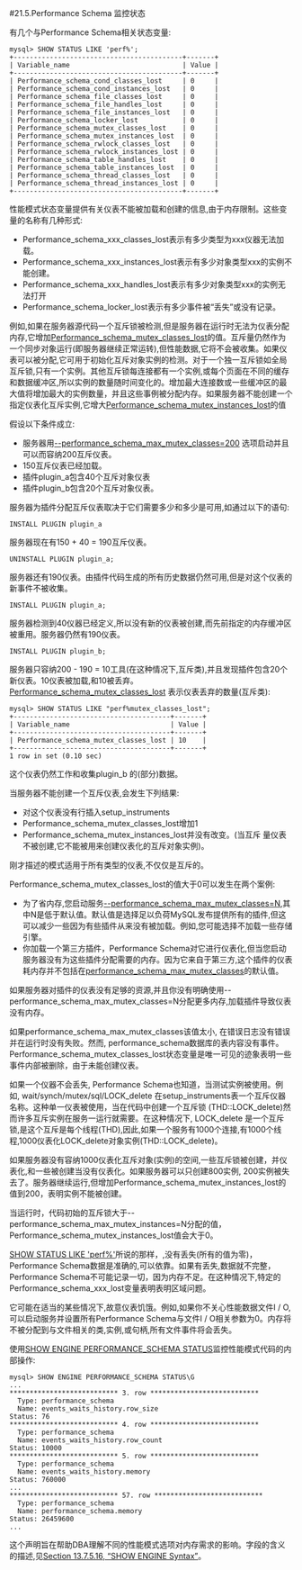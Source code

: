 #21.5.Performance Schema 监控状态

有几个与Performance Schema相关状态变量:

	mysql> SHOW STATUS LIKE 'perf%';
	+------------------------------------------+-------+
	| Variable_name                            | Value |
	+------------------------------------------+-------+
	| Performance_schema_cond_classes_lost     | 0     |
	| Performance_schema_cond_instances_lost   | 0     |
	| Performance_schema_file_classes_lost     | 0     |
	| Performance_schema_file_handles_lost     | 0     |
	| Performance_schema_file_instances_lost   | 0     |
	| Performance_schema_locker_lost           | 0     |
	| Performance_schema_mutex_classes_lost    | 0     |
	| Performance_schema_mutex_instances_lost  | 0     |
	| Performance_schema_rwlock_classes_lost   | 0     |
	| Performance_schema_rwlock_instances_lost | 0     |
	| Performance_schema_table_handles_lost    | 0     |
	| Performance_schema_table_instances_lost  | 0     |
	| Performance_schema_thread_classes_lost   | 0     |
	| Performance_schema_thread_instances_lost | 0     |
	+------------------------------------------+-------+
性能模式状态变量提供有关仪表不能被加载和创建的信息,由于内存限制。这些变量的名称有几种形式:


- Performance\_schema\_xxx\_classes\_lost表示有多少类型为xxx仪器无法加载。
- Performance\_schema\_xxx\_instances\_lost表示有多少对象类型xxx的实例不能创建。
- Performance\_schema\_xxx\_handles\_lost表示有多少对象类型xxx的实例无法打开 
- Performance\_schema\_locker\_lost表示有多少事件被“丢失”或没有记录。

例如,如果在服务器源代码一个互斥锁被检测,但是服务器在运行时无法为仪表分配内存,它增加[Performance_schema_mutex_classes_lost](./21.13.00_Performance_Schema_Status_Variables.md)的值。互斥量仍然作为一个同步对象运行(即服务器继续正常运转),但性能数据,它将不会被收集。如果仪表可以被分配,它可用于初始化互斥对象实例的检测。对于一个独一互斥锁如全局互斥锁,只有一个实例。其他互斥锁每连接都有一个实例,或每个页面在不同的缓存和数据缓冲区,所以实例的数量随时间变化的。增加最大连接数或一些缓冲区的最大值将增加最大的实例数量，并且这些事例被分配内存。如果服务器不能创建一个指定仪表化互斥实例,它增大[Performance_schema_mutex_instances_lost](./21.13.00_Performance_Schema_Status_Variables.md)的值

假设以下条件成立:


- 服务器用[--performance_schema_max_mutex_classes=200](./21.13.00_Performance_Schema_Status_Variables.md) 选项启动并且可以而容纳200互斥仪表。
- 150互斥仪表已经加载。
- 插件plugin_a包含40个互斥对象仪表
- 插件plugin_b包含20个互斥对象仪表。

服务器为插件分配互斥仪表取决于它们需要多少和多少是可用,如通过以下的语句:

	INSTALL PLUGIN plugin_a

服务器现在有150 + 40 = 190互斥仪表。
	
	UNINSTALL PLUGIN plugin_a;

服务器还有190仪表。由插件代码生成的所有历史数据仍然可用,但是对这个仪表的新事件不被收集。

	INSTALL PLUGIN plugin_a;

服务器检测到40仪器已经定义,所以没有新的仪表被创建,而先前指定的内存缓冲区被重用。服务器仍然有190仪表。

	INSTALL PLUGIN plugin_b;

服务器只容纳200 - 190 = 10工具(在这种情况下,互斥类),并且发现插件包含20个新仪表。10仪表被加载,和10被丢弃。[Performance_schema_mutex_classes_lost](./21.13.00_Performance_Schema_Status_Variables.md) 表示仪表丢弃的数量(互斥类):

	mysql> SHOW STATUS LIKE "perf%mutex_classes_lost";
	+---------------------------------------+-------+
	| Variable_name                         | Value |
	+---------------------------------------+-------+
	| Performance_schema_mutex_classes_lost | 10    |
	+---------------------------------------+-------+
	1 row in set (0.10 sec)

这个仪表仍然工作和收集plugin_b 的(部分)数据。

当服务器不能创建一个互斥仪表,会发生下列结果:

- 对这个仪表没有行插入setup_instruments
- Performance_schema_mutex_classes_lost增加1
- Performance_schema_mutex_instances_lost并没有改变。(当互斥
量仪表不被创建,它不能被用来创建仪表化的互斥对象实例)。

刚才描述的模式适用于所有类型的仪表,不仅仅是互斥的。

Performance_schema_mutex_classes_lost的值大于0可以发生在两个案例:

- 为了省内存,您启动服务[--performance_schema_max_mutex_classes=N](./21.13.00_Performance_Schema_Status_Variables.md),其中N是低于默认值。默认值是选择足以负荷MySQL发布提供所有的插件,但这可以减少一些因为有些插件从来没有被加载。例如,您可能选择不加载一些存储引擎。
- 你加载一个第三方插件，Performance Schema对它进行仪表化,但当您启动服务器没有为这些插件分配需要的内存。因为它来自于第三方,这个插件的仪表耗内存并不包括在[performance_schema_max_mutex_classes](./21.13.00_Performance_Schema_Status_Variables.md)的默认值。

如果服务器对插件的仪表没有足够的资源,并且你没有明确使用--performance\_schema\_max\_mutex\_classes=N分配更多内存,加载插件导致仪表没有内存。

如果performance\_schema\_max\_mutex\_classes该值太小, 在错误日志没有错误并在运行时没有失败。然而, performance\_schema数据库的表内容没有事件。Performance\_schema\_mutex\_classes\_lost状态变量是唯一可见的迹象表明一些事件内部被删除，由于未能创建仪表。

如果一个仪器不会丢失, Performance Schema也知道，当测试实例被使用。例如, wait/synch/mutex/sql/LOCK_delete 在setup\_instruments表一个互斥仪器名称。这种单一仪表被使用，当在代码中创建一个互斥锁 (THD::LOCK_delete)然而许多互斥实例在服务一运行就需要。在这种情况下, LOCK\_delete 是一个互斥锁,是这个互斥是每个线程(THD),因此,如果一个服务有1000个连接,有1000个线程,1000仪表化LOCK\_delete对象实例(THD::LOCK_delete)。

如果服务器没有容纳1000仪表化互斥对象(实例)的空间,一些互斥锁被创建，并仪表化,和一些被创建当没有仪表化。如果服务器可以只创建800实例, 200实例被失去了。服务器继续运行,但增加Performance\_schema\_mutex\_instances\_lost的值到200，表明实例不能被创建。

当运行时，代码初始的互斥锁大于--performance_schema_max_mutex_instances=N分配的值，Performance_schema_mutex_instances_lost值会大于0。

[SHOW STATUS LIKE 'perf%'](./13.07.05_SHOW_Syntax.md#13.7.5.36)所说的那样，,没有丢失(所有的值为零)， Performance Schema数据是准确的,可以依靠。如果有丢失,数据就不完整，Performance Schema不可能记录一切，因为内存不足。在这种情况下,特定的Performance_schema_xxx_lost变量表明表明区域问题。

它可能在适当的某些情况下,故意仪表饥饿。例如,如果你不关心性能数据文件I / O,可以启动服务并设置所有Performance Schema与文件I / O相关参数为0。内存将不被分配到与文件相关的类,实例,或句柄,所有文件事件将会丢失。

使用[SHOW ENGINE PERFORMANCE_SCHEMA STATUS](./13.07.05_SHOW_Syntax.md#13.7.5.16)监控性能模式代码的内部操作:

	mysql> SHOW ENGINE PERFORMANCE_SCHEMA STATUS\G
	...
	*************************** 3. row ***************************
	  Type: performance_schema
	  Name: events_waits_history.row_size
	Status: 76
	*************************** 4. row ***************************
	  Type: performance_schema
	  Name: events_waits_history.row_count
	Status: 10000
	*************************** 5. row ***************************
	  Type: performance_schema
	  Name: events_waits_history.memory
	Status: 760000
	...
	*************************** 57. row ***************************
	  Type: performance_schema
	  Name: performance_schema.memory
	Status: 26459600
	...

这个声明旨在帮助DBA理解不同的性能模式选项对内存需求的影响。字段的含义的描述,见[Section 13.7.5.16, “SHOW ENGINE Syntax”](./13.07.05_SHOW_Syntax.md#13.7.5.16)。
